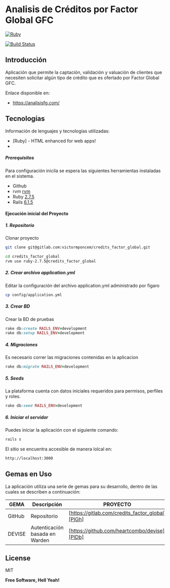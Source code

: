 # Analisis de Créditos por Factor Global GFC

[![Ruby](/Users/vponce/Downloads/rails6.jpeg)]()

[![Build Status](https://travis-ci.org/joemccann/dillinger.svg?branch=master)](https://travis-ci.org/joemccann/dillinger)

## Introducción
Aplicación que permite la captación, validación y valuación de clientes que necesiten solicitar algún tipo de crédito que es ofertado por Factor Global GFC.

Enlace disponible en:
- https://analisisfg.com/

## Tecnologías

Información de lenguajes y tecnologías utilizadas:

- [Ruby] - HTML enhanced for web apps!
-
##### Prerequisitos

Para configuración inicila se espera las siguientes herramientas instaladas en el sistema.

- Github
- rvm [rvm](https://rvm.io/rvm/install)
- Ruby [2.7.5](https://www.ruby-lang.org/en/news/2021/11/24/ruby-2-7-5-released/)
- Rails [6.1.5](https://rubyonrails.org/2022/3/10/Rails-6-1-5-has-been-released)


#### Ejecución inicial del Proyecto

##### 1. Repositorio
Clonar proyecto

```bash
git clone git@gitlab.com:victormponcem/credits_factor_global.git
```
```sh
cd credits_factor_global
rvm use ruby-2.7.5@credits_factor_global
```

##### 2. Crear archivo application.yml

Editar la configuración del archivo application.yml administrado por figaro
```bash
cp config/application.yml
```

##### 3. Crear BD

Crear la BD de pruebas

```ruby
rake db:create RAILS_ENV=development
rake db:setup RAILS_ENV=development
```

##### 4. Migraciones

Es necesario correr las migraciones contenidas en la aplicacion

```ruby
rake db:migrate RAILS_ENV=development
```
##### 5. Seeds

La plataforma cuenta con datos iniciales requeridos para permisos, perfiles y roles.

```ruby
rake db:seed RAILS_ENV=development
```

##### 6. Iniciar el servidor

Puedes iniciar la aplicación con el siguiente comando:

```ruby
rails s
```
El sitio se encuentra accesible de manera lolcal en:

```sh
http://localhost:3000
```

## Gemas en Uso

La aplicación utiliza una serie de gemas para su desarrollo, dentro de las cuales se describen a continuación:

| GEMA | Descripción|PROYECTO |
| ------ |------ | ------ |
| GitHub | Repositorio|[https://gitlab.com/credits_factor_global][PlGh] |
| DEVISE | Autenticación basada en Warden|[https://github.com/heartcombo/devise][PlDb] |


## License

MIT

**Free Software, Hell Yeah!**

[//]: # (These are reference links used in the body of this note and get stripped out when the markdown processor does its job. There is no need to format nicely because it shouldn't be seen. Thanks SO - http://stackoverflow.com/questions/4823468/store-comments-in-markdown-syntax)

[PlDb]: <https://github.com/heartcombo/devise>
[PlGh]: <https://gitlab.com/victormponcem/credits_factor_global>


